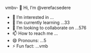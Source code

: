 vmbv- 👋 Hi, I’m @verefacsedere
- 👀 I’m interested in ...
- 🌱 I’m currently learning ...33
- 💞️ I’m looking to collaborate on ...576
- 📫 How to reach me ...
- 😄 Pronouns: ...5
- ⚡ Fun fact: ...vmb

<!---
verefacsedere/verefacsedere is a ✨ special ✨ repository because its `README.md` (this file) appears on your GitHub profile.54
You can click the Preview link to take a look at your changes.
--->
